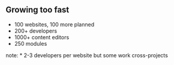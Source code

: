 ##  Growing too fast

* 100 websites, 100 more planned
* 200+ developers
* 1000+ content editors
* 250 modules

note:
    * 2-3 developers per website but some work cross-projects

